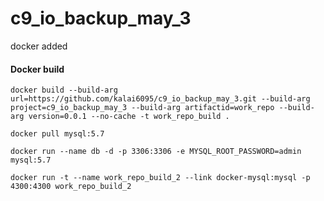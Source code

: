 # c9_io_backup_may_3
docker added


#### Docker build
`docker build --build-arg url=https://github.com/kalai6095/c9_io_backup_may_3.git --build-arg project=c9_io_backup_may_3 --build-arg artifactid=work_repo --build-arg version=0.0.1 --no-cache -t work_repo_build .`

`docker pull mysql:5.7`

`docker run --name db -d -p 3306:3306 -e MYSQL_ROOT_PASSWORD=admin mysql:5.7`

`docker run -t --name work_repo_build_2 --link docker-mysql:mysql -p 4300:4300 work_repo_build_2`
